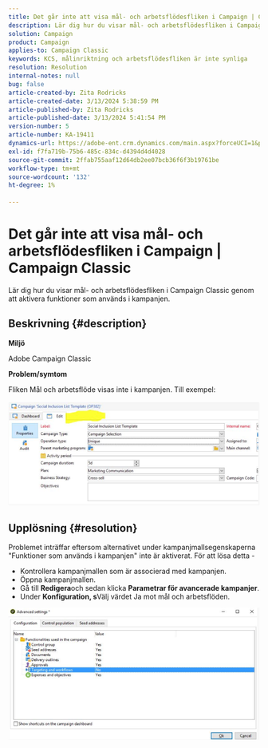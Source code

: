 ```yaml
---
title: Det går inte att visa mål- och arbetsflödesfliken i Campaign | Campaign Classic
description: Lär dig hur du visar mål- och arbetsflödesfliken i Campaign Classicen
solution: Campaign
product: Campaign
applies-to: Campaign Classic
keywords: KCS, målinriktning och arbetsflödesfliken är inte synliga
resolution: Resolution
internal-notes: null
bug: false
article-created-by: Zita Rodricks
article-created-date: 3/13/2024 5:38:59 PM
article-published-by: Zita Rodricks
article-published-date: 3/13/2024 5:41:54 PM
version-number: 5
article-number: KA-19411
dynamics-url: https://adobe-ent.crm.dynamics.com/main.aspx?forceUCI=1&pagetype=entityrecord&etn=knowledgearticle&id=4f849390-60e1-ee11-904c-0022480a227c
exl-id: f7fa719b-75b6-485c-834c-d4394d4d4028
source-git-commit: 2ffab755aaf12d64db2ee07bcb36f6f3b19761be
workflow-type: tm+mt
source-wordcount: '132'
ht-degree: 1%

---
```


# Det går inte att visa mål- och arbetsflödesfliken i Campaign | Campaign Classic


Lär dig hur du visar mål- och arbetsflödesfliken i Campaign Classic genom att aktivera funktioner som används i kampanjen.

## Beskrivning {#description}


<b>Miljö</b>

Adobe Campaign Classic

<b>Problem/symtom</b>

Fliken Mål och arbetsflöde visas inte i kampanjen. Till exempel:
<br><br>![](assets/___50849390-60e1-ee11-904c-0022480a227c___.png)<br>

## Upplösning {#resolution}


Problemet inträffar eftersom alternativet under kampanjmallsegenskaperna &quot;Funktioner som används i kampanjen&quot; inte är aktiverat. För att lösa detta -

- Kontrollera kampanjmallen som är associerad med kampanjen.
- Öppna kampanjmallen.
- Gå till <b>Redigera</b>och sedan klicka <b>Parametrar för avancerade kampanjer</b>.
- Under <b>Konfiguration, s</b>Välj värdet Ja mot mål och arbetsflöden.


![](assets/f184a935-4ace-ec11-a7b5-00224809c196.png)
